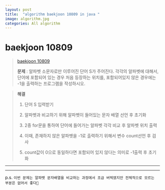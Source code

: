 ```yaml
---
layout: post
title:  "algorithm baekjoon 10809 in java "
image: algorithm.jpg  
categories: All algorithm  
---
```


# baekjoon 10809  

> [baekjoon 10809](https://www.acmicpc.net/problem/10809)  
> 
> **문제** : 알파벳 소문자로만 이루어진 단어 S가 주어진다. 각각의 알파벳에 대해서, 단어에 포함되어 있는 경우 처음 등장하는 위치를, 포함되어있지 않은 경우에는 -1을 출력하는 프로그램을 작성하시오.  

> **해결**  
> 
> 1. 단어 S 입력받기  
> 
> 2. 알파벳과 비교하기 위해 알파벳이 들어있는 문자 배열 선언 후 초기화  
> 
> 3. 2중 for문을 통하여 단어에 들어가는 알파벳 각각 비교 후 알파벳 위치 출력  
> 
> 4. 이때, 존재하지 않은 알파벳을 -1로 출력하기 위해서 변수 count선언 후 검사  
> 
> 5. count값이 0으로 동일하다면 포함되어 있지 않다는 의미로 -1출력 후 초기화  
> 

---  
<script src="https://gist.github.com/nnlog/123c1c80228223b7f32feee09dcc1454.js"></script>
---  

p.s. `이번 문제는 알파벳 문자배열을 비교하는 과정에서 조금 버벅였지만 전체적으로 모르는 부분은 없어서 좋다🤠`  

